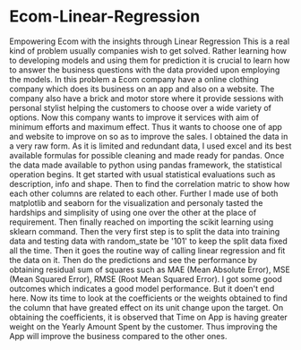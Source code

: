 # Ecom-Linear-Regression
Empowering Ecom with the insights through Linear Regression
This is a real kind of problem usually companies wish to get solved. Rather learning how to developing models and using them for prediction it is crucial to learn how to answer the business questions with the data provided upon employing the models. 
In this problem a Ecom company have a online clothing company which does its business on an app and also on a website. The company also have a brick and motor store where it provide sessions with personal stylist helping the customers to choose over a wide variety of options. Now this company wants to improve it services with aim of minimum efforts and maximum effect. Thus it wants to choose one of app and website to improve on so as to improve the sales. 
I obtained the data in a very raw form. As it is limited and redundant data, I used excel and its best available formulas for possible cleaning and made ready for pandas. Once the data made available to python using pandas framework, the statistical operation begins. 
It get started with usual statistical evaluations such as description, info and shape. Then to find the correlation matric to show how each other columns are related to each other. Further I made use of both matplotlib and seaborn for the visualization and personaly tasted the hardships and simplisity of using one over the other at the place of requirement.
Then finally reached on importing the scikit learning using sklearn command. Then the very first step is to split the data into training data and testing data with random_state be '101' to keep the split data fixed all the time.
Then it goes the routine way of calling linear regression and fit the data on it. Then do the predictions and see the performance by obtaining residual sum of squares such as MAE (Mean Absolute Error), MSE (Mean Squared Error), RMSE (Root Mean Squared Error). I got some good outcomes which indicates a good model performance. But it doen't end here.
Now its time to look at the coefficients or the weights obtained to find the column that have greated effect on its unit change upon the target. On obtaining the coefficients, it is observed that Time on App is having greater weight on the Yearly Amount Spent by the customer. Thus improving the App will improve the business compared to the other ones.
